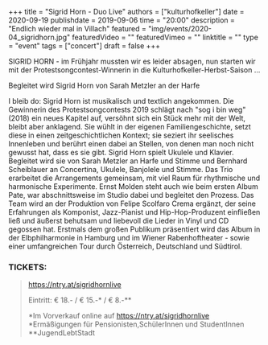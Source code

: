 +++
title = "Sigrid Horn - Duo Live"
authors = ["kulturhofkeller"]
date = 2020-09-19
publishdate = 2019-09-06
time = "20:00"
description = "Endlich wieder mal in Villach"
featured = "img/events/2020-04_sigridhorn.jpg"
featuredVideo = ""
featuredVimeo = ""
linktitle = ""
type = "event"
tags = ["concert"]
draft = false
+++

SIGRID HORN - im Frühjahr mussten wir es leider absagen, nun starten wir mit der Protestsongcontest-Winnerin in die  Kulturhofkeller-Herbst-Saison ...

Begleitet wird Sigrid Horn von Sarah Metzler an der Harfe

I bleib do: Sigrid Horn ist musikalisch und textlich angekommen.
Die Gewinnerin des Protestsongcontests 2019 schlägt nach "sog i bin weg" (2018) ein neues Kapitel auf, versöhnt sich ein Stück mehr mit der Welt, bleibt aber anklagend. Sie wühlt in der eigenen Familiengeschichte, setzt diese in einen zeitgeschichtlichen Kontext; sie seziert ihr seelisches Innenleben und berührt einen dabei an Stellen, von denen man noch nicht gewusst hat, dass es sie gibt.
Sigrid Horn spielt Ukulele und Klavier. Begleitet wird sie von Sarah Metzler an Harfe und Stimme und Bernhard Scheiblauer an Concertina, Ukulele, Banjolele und Stimme. Das Trio erarbeitet die Arrangements gemeinsam, mit viel Raum für rhythmische und harmonische Experimente.
Ernst Molden steht auch wie beim ersten Album Pate, war abschnittsweise im Studio dabei und begleitet den Prozess. Das Team wird an der Produktion von Felipe Scolfaro Crema ergänzt, der seine Erfahrungen als Komponist, Jazz-Pianist und Hip-Hop-Produzent einfließen ließ und äußerst behutsam und liebevoll die Lieder in Vinyl und CD gegossen hat.
Erstmals dem großen Publikum präsentiert wird das Album in der Elbphilharmonie in Hamburg und im Wiener Rabenhoftheater - sowie einer umfangreichen Tour durch Österreich, Deutschland und Südtirol.


### TICKETS:

> https://ntry.at/sigridhornlive
>
> Eintritt: € 18.- / € 15.-\* / € 8.-\*\*
>
>\*Im Vorverkauf online auf https://ntry.at/sigridhornlive \*Ermäßigungen für Pensionisten,SchülerInnen und StudentInnen  \**JugendLebtStadt
